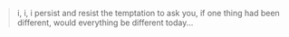 > i, i, i persist and resist the temptation to ask you, if one thing had been different, would everything be different today...